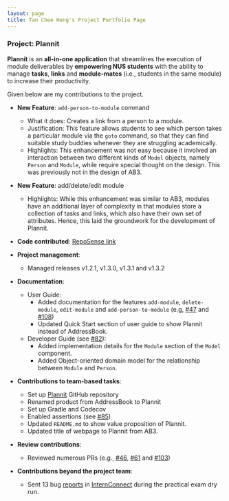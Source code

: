 ```yaml
---
layout: page
title: Tan Chee Heng's Project Portfolio Page
---
```


### Project: Plannit

**Plannit** is an **all-in-one application** that streamlines the execution of module
deliverables by **empowering NUS students** with the ability to manage **tasks**, **links** and
**module-mates** (i.e., students in the same module) to increase their productivity.

Given below are my contributions to the project.

* **New Feature**: `add-person-to-module` command
  * What it does: Creates a link from a person to a module. 
  * Justification: This feature allows students to see which person takes a particular module 
    via the `goto` command, so that they can find suitable study buddies whenever they are 
    struggling academically.
  * Highlights: This enhancement was not easy because it involved an interaction between two 
    different kinds of `Model` objects, namely `Person` and `Module`, while require special 
    thought on the design. This was previously not in the design of AB3.

* **New Feature**: add/delete/edit module
  * Highlights: While this enhancement was similar to AB3, modules have an additional layer of
    complexity in that modules store a collection of tasks and links, which also have their own set
    of attributes. Hence, this laid the groundwork for the development of Plannit.

* **Code contributed**: [RepoSense link](https://nus-cs2103-ay2223s1.github.io/tp-dashboard/?search=cheeheng&breakdown=true)

* **Project management**:
  * Managed releases v1.2.1, v1.3.0, v1.3.1 and v1.3.2

* **Documentation**:
  * User Guide:
    * Added documentation for the features `add-module`, `delete-module`, `edit-module` and 
      `add-person-to-module` (e.g, [#47](https://github.com/AY2223S1-CS2103T-T10-1/tp/pull/47) and 
      [#108](https://github.com/AY2223S1-CS2103T-T10-1/tp/pull/108))
    * Updated Quick Start section of user guide to show Plannit instead of AddressBook.
  * Developer Guide (see [#82](https://github.com/AY2223S1-CS2103T-T10-1/tp/pull/82)):
    * Added implementation details for the `Module` section of the `Model` component.
    * Added Object-oriented domain model for the relationship between `Module` and `Person`.

* **Contributions to team-based tasks**:
  * Set up [Plannit](https://github.com/AY2223S1-CS2103T-T10-1/tp) GitHub repository
  * Renamed product from AddressBook to Plannit
  * Set up Gradle and Codecov
  * Enabled assertions (see [#85](https://github.com/AY2223S1-CS2103T-T10-1/tp/pull/85))
  * Updated `README.md` to show value proposition of Plannit.
  * Updated title of webpage to Plannit from AB3.

* **Review contributions**:
  * Reviewed numerous PRs (e.g., [#46](https://github.com/AY2223S1-CS2103T-T10-1/tp/pull/46), 
    [#61](https://github.com/AY2223S1-CS2103T-T10-1/tp/pull/61)
     and [#103](https://github.com/AY2223S1-CS2103T-T10-1/tp/pull/103)) 

* **Contributions beyond the project team**:
  * Sent 13 bug [reports](https://github.com/cheeheng/ped/issues) in [InternConnect](https://github.com/AY2223S1-CS2103-F14-2/tp) during 
    the practical exam dry run.
